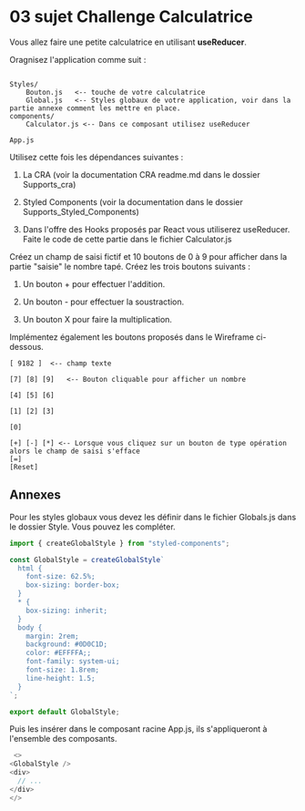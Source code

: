 # 03 sujet Challenge Calculatrice

Vous allez faire une petite calculatrice en utilisant **useReducer**.

Oragnisez l'application comme suit :

```text

Styles/
    Bouton.js   <-- touche de votre calculatrice
    Global.js   <-- Styles globaux de votre application, voir dans la partie annexe comment les mettre en place.
components/
    Calculator.js <-- Dans ce composant utilisez useReducer

App.js
```

Utilisez cette fois les dépendances suivantes :

1. La CRA (voir la documentation CRA readme.md dans le dossier Supports_cra)

2. Styled Components (voir la documentation dans le dossier Supports_Styled_Components)

3. Dans l'offre des Hooks proposés par React vous utiliserez useReducer. Faite le code de cette partie dans le fichier Calculator.js

Créez un champ de saisi fictif et 10 boutons de 0 à 9 pour afficher dans la partie "saisie" le nombre tapé. Créez les trois boutons suivants :

1. Un bouton + pour effectuer l'addition.

2. Un bouton - pour effectuer la soustraction.

3. Un bouton X pour faire la multiplication.

Implémentez également les boutons proposés dans le Wireframe ci-dessous.


```text
[ 9182 ]  <-- champ texte

[7] [8] [9]   <-- Bouton cliquable pour afficher un nombre 

[4] [5] [6]

[1] [2] [3]

[0]

[+] [-] [*] <-- Lorsque vous cliquez sur un bouton de type opération alors le champ de saisi s'efface
[=]
[Reset]
```

## Annexes

Pour les styles globaux vous devez les définir dans le fichier Globals.js dans le dossier Style. Vous pouvez les compléter.

```js
import { createGlobalStyle } from "styled-components";

const GlobalStyle = createGlobalStyle`
  html {
    font-size: 62.5%;
    box-sizing: border-box;
  }
  * {
    box-sizing: inherit;
  }
  body {
    margin: 2rem;
    background: #0D0C1D;
    color: #EFFFFA;;
    font-family: system-ui;
    font-size: 1.8rem;
    line-height: 1.5;
  }
`;

export default GlobalStyle;
```

Puis les insérer dans le composant racine  App.js, ils s'appliqueront à l'ensemble des composants.

```js
 <>
<GlobalStyle />
<div>
  // ... 
</div>
</>
```
